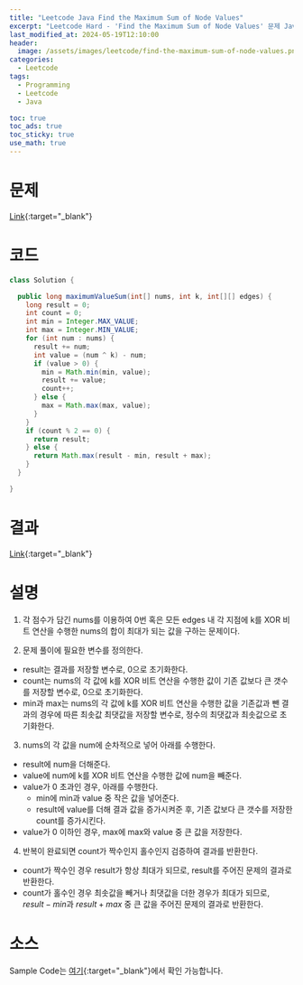 ```yaml
---
title: "Leetcode Java Find the Maximum Sum of Node Values"
excerpt: "Leetcode Hard - 'Find the Maximum Sum of Node Values' 문제 Java 풀이"
last_modified_at: 2024-05-19T12:10:00
header:
  image: /assets/images/leetcode/find-the-maximum-sum-of-node-values.png
categories:
  - Leetcode
tags:
  - Programming
  - Leetcode
  - Java

toc: true
toc_ads: true
toc_sticky: true
use_math: true
---
```

# 문제
[Link](https://leetcode.com/problems/find-the-maximum-sum-of-node-values/){:target="_blank"}

# 코드
```java
class Solution {

  public long maximumValueSum(int[] nums, int k, int[][] edges) {
    long result = 0;
    int count = 0;
    int min = Integer.MAX_VALUE;
    int max = Integer.MIN_VALUE;
    for (int num : nums) {
      result += num;
      int value = (num ^ k) - num;
      if (value > 0) {
        min = Math.min(min, value);
        result += value;
        count++;
      } else {
        max = Math.max(max, value);
      }
    }
    if (count % 2 == 0) {
      return result;
    } else {
      return Math.max(result - min, result + max);
    }
  }

}
```

# 결과
[Link](https://leetcode.com/problems/find-the-maximum-sum-of-node-values/submissions/1261791228/){:target="_blank"}

# 설명
1. 각 점수가 담긴 nums를 이용하여 0번 혹은 모든 edges 내 각 지점에 k를 XOR 비트 연산을 수행한 nums의 합이 최대가 되는 값을 구하는 문제이다.

2. 문제 풀이에 필요한 변수를 정의한다.
- result는 결과를 저장할 변수로, 0으로 초기화한다.
- count는 nums의 각 값에 k를 XOR 비트 연산을 수행한 값이 기존 값보다 큰 갯수를 저장할 변수로, 0으로 초기화한다.
- min과 max는 nums의 각 값에 k를 XOR 비트 연산을 수행한 값을 기존값과 뺀 결과의 경우에 따른 최솟값 최댓값을 저장할 변수로, 정수의 최댓값과 최솟값으로 초기화한다.

3. nums의 각 값을 num에 순차적으로 넣어 아래를 수행한다.
- result에 num을 더해준다.
- value에 num에 k를 XOR 비트 연산을 수행한 값에 num을 빼준다.
- value가 0 초과인 경우, 아래를 수행한다.
  - min에 min과 value 중 작은 값을 넣어준다.
  - result에 value를 더해 결과 값을 증가시켜준 후, 기존 값보다 큰 갯수를 저장한 count를 증가시킨다.
- value가 0 이하인 경우, max에 max와 value 중 큰 값을 저장한다.

4. 반복이 완료되면 count가 짝수인지 홀수인지 검증하여 결과를 반환한다.
- count가 짝수인 경우 result가 항상 최대가 되므로, result를 주어진 문제의 결과로 반환한다.
- count가 홀수인 경우 최솟값을 빼거나 최댓값을 더한 경우가 최대가 되므로, $result - min$과 $result + max$ 중 큰 값을 주어진 문제의 결과로 반환한다.

# 소스
Sample Code는 [여기](https://github.com/GracefulSoul/leetcode/blob/master/src/main/java/gracefulsoul/problems/FindTheMaximumSumOfNodeValues.java){:target="_blank"}에서 확인 가능합니다.